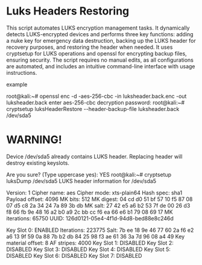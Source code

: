 # Luks Headers Restoring

This script automates LUKS encryption management tasks. It dynamically detects LUKS-encrypted devices and performs three key functions: adding a nuke key for emergency data destruction, backing up the LUKS header for recovery purposes, and restoring the header when needed. It uses cryptsetup for LUKS operations and openssl for encrypting backup files, ensuring security. The script requires no manual edits, as all configurations are automated, and includes an intuitive command-line interface with usage instructions.


example

root@kali:~# openssl enc -d -aes-256-cbc -in luksheader.back.enc -out luksheader.back
enter aes-256-cbc decryption password:
root@kali:~# cryptsetup luksHeaderRestore --header-backup-file luksheader.back /dev/sda5

WARNING!
========
Device /dev/sda5 already contains LUKS header. Replacing header will destroy existing keyslots.

Are you sure? (Type uppercase yes): YES
root@kali:~# cryptsetup luksDump /dev/sda5
LUKS header information for /dev/sda5

Version:        1
Cipher name:    aes
Cipher mode:    xts-plain64
Hash spec:      sha1
Payload offset: 4096
MK bits:        512
MK digest:      04 cd d0 51 bf 57 10 f5 87 08 07 d5 c8 2a 34 24 7a 89 3b db
MK salt:        27 42 e5 a6 b2 53 7f de 00 26 d3 f8 66 fb 9e 48
                16 a2 b0 a9 2c bb cc f6 ea 66 e6 b1 79 08 69 17
MK iterations:  65750
UUID:           126d0121-05e4-4f1d-94d8-bed88e8c246d

Key Slot 0: ENABLED
    Iterations:             223775
    Salt:                   7b ee 18 9e 46 77 60 2a f6 e2 a6 13 9f 59 0a 88
                            7b b2 db 84 25 98 f3 ae 61 36 3a 7d 96 08 a4 49
    Key material offset:    8
    AF stripes:             4000
Key Slot 1: DISABLED
Key Slot 2: DISABLED
Key Slot 3: DISABLED
Key Slot 4: DISABLED
Key Slot 5: DISABLED
Key Slot 6: DISABLED
Key Slot 7: DISABLED
